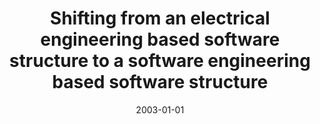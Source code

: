 ---
abstract: ''
authors:
- Christoph Falk
- Thomas Grechenig
- Wolfgang Zuser
date: '2003-01-01'
featured: false
links:
- name: Publik
  url: https://publik.tuwien.ac.at/showentry.php?ID=138182&lang=2
publication: 'Talk: International Conference on Software Engineering Research & Applications
  (ICSERA), San Francisco, CA; 2003; in: "Proceedings of ICSERA03", (2003), ISBN:
  0-9700776-6-1'
publication_types:
- '1'
publishDate: '2003-01-01'
title: Shifting from an electrical engineering based software structure to a software
  engineering based software structure
url_pdf: ''
---